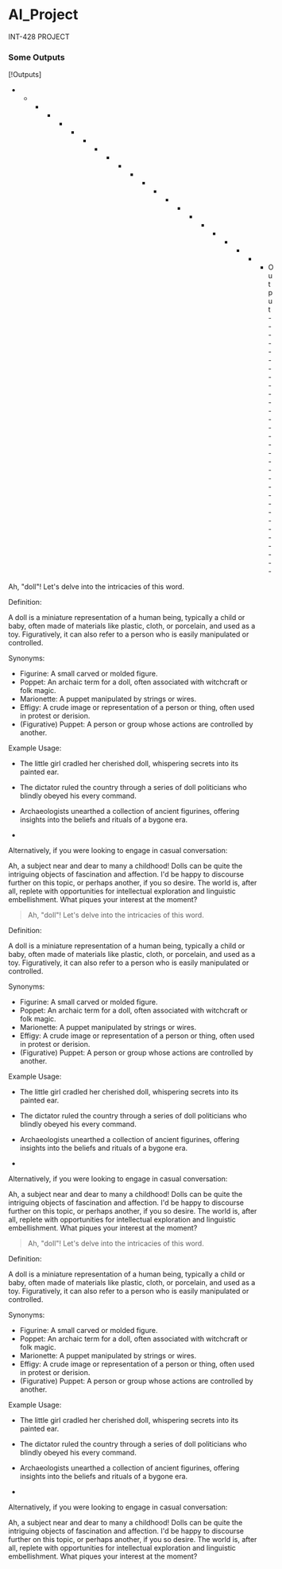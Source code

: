 # AI_Project
INT-428 PROJECT

### Some Outputs 

[!Outputs]

- - - - - - - - - - - - - - - - - - - - - -   O u t p u t   - - - - - - - - - - - - - - - - - - - - - - - - - - - - - - -

 Ah, "doll"! Let's delve into the intricacies of this word.

Definition:

A doll is a miniature representation of a human being, typically a child or baby, often made of materials like plastic, cloth, or porcelain, and used as a toy. Figuratively, it can also refer to a person who is easily manipulated or controlled.

Synonyms:

*   Figurine: A small carved or molded figure.
*   Poppet: An archaic term for a doll, often associated with witchcraft or folk magic.
*   Marionette: A puppet manipulated by strings or wires.
*   Effigy: A crude image or representation of a person or thing, often used in protest or derision.
*   (Figurative) Puppet: A person or group whose actions are controlled by another.

Example Usage:

*   The little girl cradled her cherished doll, whispering secrets into its painted ear.
*   The dictator ruled the country through a series of doll politicians who blindly obeyed his every command.
*   Archaeologists unearthed a collection of ancient figurines, offering insights into the beliefs and rituals of a bygone era.

*

Alternatively, if you were looking to engage in casual conversation:

Ah, a subject near and dear to many a childhood! Dolls can be quite the intriguing objects of fascination and affection. I'd be happy to discourse further on this topic, or perhaps another, if you so desire. The world is, after all, replete with opportunities for intellectual exploration and linguistic embellishment. What piques your interest at the moment?
>Ah, "doll"! Let's delve into the intricacies of this word.

Definition:

A doll is a miniature representation of a human being, typically a child or baby, often made of materials like plastic, cloth, or porcelain, and used as a toy. Figuratively, it can also refer to a person who is easily manipulated or controlled.

Synonyms:

*   Figurine: A small carved or molded figure.
*   Poppet: An archaic term for a doll, often associated with witchcraft or folk magic.
*   Marionette: A puppet manipulated by strings or wires.
*   Effigy: A crude image or representation of a person or thing, often used in protest or derision.
*   (Figurative) Puppet: A person or group whose actions are controlled by another.

Example Usage:

*   The little girl cradled her cherished doll, whispering secrets into its painted ear.
*   The dictator ruled the country through a series of doll politicians who blindly obeyed his every command.
*   Archaeologists unearthed a collection of ancient figurines, offering insights into the beliefs and rituals of a bygone era.

*

Alternatively, if you were looking to engage in casual conversation:

Ah, a subject near and dear to many a childhood! Dolls can be quite the intriguing objects of fascination and affection. I'd be happy to discourse further on this topic, or perhaps another, if you so desire. The world is, after all, replete with opportunities for intellectual exploration and linguistic embellishment. What piques your interest at the moment?
>Ah, "doll"! Let's delve into the intricacies of this word.

Definition:

A doll is a miniature representation of a human being, typically a child or baby, often made of materials like plastic, cloth, or porcelain, and used as a toy. Figuratively, it can also refer to a person who is easily manipulated or controlled.

Synonyms:

*   Figurine: A small carved or molded figure.
*   Poppet: An archaic term for a doll, often associated with witchcraft or folk magic.
*   Marionette: A puppet manipulated by strings or wires.
*   Effigy: A crude image or representation of a person or thing, often used in protest or derision.
*   (Figurative) Puppet: A person or group whose actions are controlled by another.

Example Usage:

*   The little girl cradled her cherished doll, whispering secrets into its painted ear.
*   The dictator ruled the country through a series of doll politicians who blindly obeyed his every command.
*   Archaeologists unearthed a collection of ancient figurines, offering insights into the beliefs and rituals of a bygone era.

*

Alternatively, if you were looking to engage in casual conversation:

Ah, a subject near and dear to many a childhood! Dolls can be quite the intriguing objects of fascination and affection. I'd be happy to discourse further on this topic, or perhaps another, if you so desire. The world is, after all, replete with opportunities for intellectual exploration and linguistic embellishment. What piques your interest at the moment?
